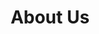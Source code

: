 ---
title: "About Us"
# meta description
description: "Learn about Metadot company and its values!"
draft: false
---